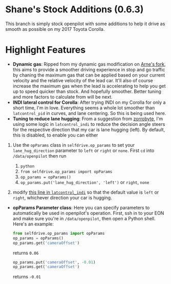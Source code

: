 Shane's Stock Additions (0.6.3)
=====

This branch is simply stock openpilot with some additions to help it drive as smooth as possible on my 2017 Toyota Corolla.


Highlight Features
====

* **Dynamic gas**: Ripped from my dynamic gas modification on [Arne's fork](https://github.com/arne182/openpilot), this aims to provide a smoother driving experience in stop and go traffic by chaning the maximum gas that can be applied based on your current velocity and the relative velocity of the lead car. It'll also of course increase the maximum gas when the lead is accelerating to help you get up to speed quicker than stock. And hopefully smoother. Better tuning and more factors to calculate from will be next.
* **INDI lateral control for Corolla**: After trying INDI on my Corolla for only a short time, I'm in love. Everything seems a whole lot smoother than `latcontrol_pid` in curves, and lane centering. So this is being used here.
* **Tuning to reduce lane hugging**: From a suggestion from [zorrobyte](https://github.com/zorrobyte), I'm using some logic in `latcontrol_indi` to reduce the decision angle steers for the respective direction that my car is lane hugging (left). By default, this is disabled, to enable you can either 
1. Use the `opParams` class in `selfdrive.op_params` to set your `lane_hug_direction` parameter to `left` or `right` or `none`. First `cd` into `/data/openpilot` then run
    1. `python`
    2. `from selfdrive.op_params import opParams`
    3. `op_params = opParams()`
    4. `op_params.put('lane_hug_direction', 'left')` or `right`, `none`

2. modify [this line in `latcontrol_indi`](https://github.com/ShaneSmiskol/openpilot/blob/stock_additions/selfdrive/controls/lib/latcontrol_indi.py#L48) so that the default value is `left` or `right`, whichever direction your car is hugging.
* **opParams Parameter class**: Here you can specify parameters to automatically be used in openpilot's operation. First, ssh in to your EON and make sure you're in `/data/openpilot`, then open a Python shell. Here's an example:
    ```python
    from selfdrive.op_params import opParams
    op_params = opParams()
    op_params.get('cameraOffset')
    ```
    returns `0.06`
    
    ```python
    op_params.put('cameraOffset', -0.01)
    op_params.get('cameraOffset')
    ```
    returns `-0.01`

